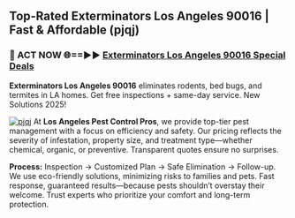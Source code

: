 ## Top-Rated Exterminators Los Angeles 90016 | Fast & Affordable (pjqj)

<h3>🐜 ACT NOW 🌐==►► <a href="https://tinyurl.com/yc7vsfwc" rel="nofollow">Exterminators Los Angeles 90016 Special Deals</a></h3>

**Exterminators Los Angeles 90016** eliminates rodents, bed bugs, and termites in LA homes. Get free inspections + same-day service. New Solutions 2025!

[![pjqj](https://i.imgur.com/1VzRXn8.jpeg)](https://tinyurl.com/yc7vsfwc)
At **Los Angeles Pest Control Pros**, we provide top-tier pest management with a focus on efficiency and safety. Our pricing reflects the severity of infestation, property size, and treatment type—whether chemical, organic, or preventive. Transparent quotes ensure no surprises.  

**Process:** Inspection → Customized Plan → Safe Elimination → Follow-up. We use eco-friendly solutions, minimizing risks to families and pets. Fast response, guaranteed results—because pests shouldn’t overstay their welcome. Trust experts who prioritize your comfort and long-term protection.